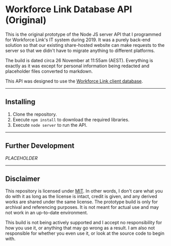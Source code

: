 # Workforce Link Database API (Original)

This is the original prototype of the Node JS server API that I programmed for Workforce Link's IT system during 2019. It was a purely back-end solution so that our existing share-hosted website can make requests to the server so that we didn't have to migrate anything to different platforms.

The build is dated circa 26 November at 11:55am (AEST). Everything is exactly as it was except for personal information being redacted and placeholder files converted to markdown.

This API was designed to use the [Workforce Link client database](https://github.com/tjohnston-softdev/worklink-database).

---

## Installing

1. Clone the repository.
2. Execute `npm install` to download the required libraries.
3. Execute `node server` to run the API.

---

## Further Development

*PLACEHOLDER*

---

## Disclaimer

This repository is licensed under [MIT](https://opensource.org/licenses/MIT). In other words, I don't care what you do with it as long as the license is intact, credit is given, and any derived works are shared under the same license. The prototype build is only for archival and referencing purposes. It is not meant for actual use and may not work in an up-to-date environment.

This build is not being actively supported and I accept no responsibility for how you use it, or anything that may go wrong as a result. I am also not responsible for whether you even use it, or look at the source code to begin with.


